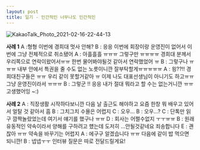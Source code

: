 ```yaml
---
layout: post
title: 일기 - 인간적인 너무나도 인간적인
---
```


![KakaoTalk_Photo_2021-02-16-22-44-13](https://user-images.githubusercontent.com/50545088/108073019-eeea0f00-70aa-11eb-817a-1d476db3b3d8.jpeg)

**사례 1**
A :형형 이번에 경희대 멋사 안해?
B : 응응 이번에 회장이랑 운영진이 없어서 이번에 그냥 전체적으로 취소됐어
A : 아흘흘흘 ㅠㅠㅠ 그렇구만 ㅠㅠㅠㅠ 경희대 분께서 우리쪽으로 연락이왔어서ㅠㅠ 한번 물어봐야될것 같아서 연락했었어 ㅠ
B : 그렇구나 ㅠㅠㅠ 내부 안에서 특권을 줄 수도 없는 노릇이니깐 잘부탁할게ㅠㅠㅠㅠㅠ
A : 읭??!! 경희대친구들은 ㅠㅠ 우리 같이 못할거같아 ㅠ 이제 나도 대표선생님이 아니기도 하고ㅠㅠ 그냥 운영진이라서 ㅠㅠㅠ
B : 그렇군 !! 응응 내가 절대 뭐라고 할 수는 없는거니깐 ㅠㅠ 고생했어잉 ~:)

**사례 2**
A : 직장생활 시작하다보니깐 다음 날 출근도 해야하고 요즘 한창 뭐 배우고 있어서 얼탈 것 같아서 흠
B : 그치그치 수욜은 어렵지
C : 오우...
B : 오우...?
C : 단톡만 읽구 깜짝놀랐었는데 여기서 얘기를 했구나 ㅠㅠ
D : 회사는 어쩔수없지 ㅜㅜㅠㅠ
B : 원래 유동적인 약속이라서 양해를 구하려고 헀는데 도저히 ...안될것같네요 죄송합니다
E : 괜찮아 ㅠㅠ 약속을 바꾸기는 어렵지
A : 에구구 알겠습니다 ㅠㅠ 다음에 같이 밥 먹으면 되니깐!
B : 넵넵ㅜㅜ 인터뷰 질문은 따로 전달드릴게요!

